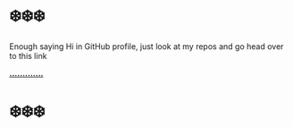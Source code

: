 # ❄️❄️❄️

Enough saying Hi in GitHub profile, just look at my repos and go head over to this link

**[.............](https://mhnaufal.github.io/)**

# ❄️❄️❄️
